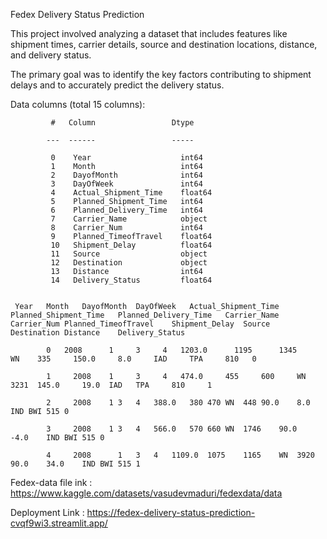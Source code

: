 Fedex Delivery Status Prediction

This project involved analyzing a dataset that includes features like shipment times, carrier details, source and destination locations, distance, and delivery status. 

The primary goal was to identify the key factors contributing to shipment delays and to accurately predict the delivery status.

Data columns (total 15 columns):

             #   Column                 Dtype  
             
            ---  ------                 -----
            
             0    Year                    int64  
             1    Month                   int64  
             2    DayofMonth              int64  
             3    DayOfWeek               int64  
             4    Actual_Shipment_Time    float64
             5    Planned_Shipment_Time   int64  
             6    Planned_Delivery_Time   int64  
             7    Carrier_Name            object 
             8    Carrier_Num             int64  
             9    Planned_TimeofTravel    float64
             10   Shipment_Delay          float64
             11   Source                  object 
             12   Destination             object 
             13   Distance                int64  
             14   Delivery_Status         float64


     Year	Month	DayofMonth	DayOfWeek	Actual_Shipment_Time	Planned_Shipment_Time	Planned_Delivery_Time	Carrier_Name	Carrier_Num	Planned_TimeofTravel	Shipment_Delay	Source	Destination	Distance	Delivery_Status
 
            0  	2008	  1  	3	  4	  1203.0	  1195  	1345	  WN  	335  	150.0	  8.0	  IAD	  TPA	  810  	0
            
            1	  2008	  1  	3	  4	  474.0	    455    	600	    WN	  3231	145.0	  19.0	IAD	  TPA	  810	  1
            
            2	  2008	  1	3	4	388.0	380	470	WN	448	90.0	8.0	IND	BWI	515	0
            
            3	  2008	  1	3	4	566.0	570	660	WN	1746	90.0	-4.0	IND	BWI	515	0
            
            4	  2008  	1	3	4	1109.0	1075	1165	WN	3920	90.0	34.0	IND	BWI	515	1
            

Fedex-data  file ink : https://www.kaggle.com/datasets/vasudevmaduri/fedexdata/data

Deployment Link : https://fedex-delivery-status-prediction-cvqf9wi3.streamlit.app/


